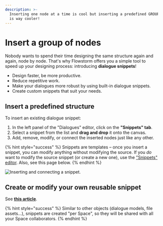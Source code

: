 ```yaml
---
description: >-
  Inserting one node at a time is cool but inserting a predefined GROUP of nodes
  is way cooler!
---
```


# Insert a group of nodes

Nobody wants to spend their time designing the same structure again and again, node by node. That's why Flowstorm offers you a simple tool to speed up your designing process: introducing **dialogue snippets**!

* Design faster, be more productive.
* Reduce repetitive work.
* Make your dialogues more robust by using built-in dialogue snippets.
* Create custom snippets that suit your needs.

## Insert a predefined structure

To insert an existing dialogue snippet:

1. In the left panel of the "Dialogues" editor, click on the **"Snippets" tab**.
2. Select a snippet from the list and **drag and drop** it onto the canvas.
3. Add, remove, modify, or connect the inserted nodes just like any other.

{% hint style="success" %}
Snippets are templates – once you insert a snippet, you can modify anything without modifying the source. If you _do_ want to modify the source snippet (or create a new one), use the ["Snippets" editor](../../../studio/main-menu/design/snippet-designer.md). Also, see this page below.
{% endhint %}

![Inserting and connecting a snippet.](../../../.gitbook/assets/snippet.gif)

## Create or modify your own reusable snippet

See [**this article**](../../../studio/main-menu/design/snippet-designer.md).

{% hint style="success" %}
Similar to other objects (dialogue models, file assets...), snippets are created "per Space", so they will be shared with all your Space collaborators.
{% endhint %}
